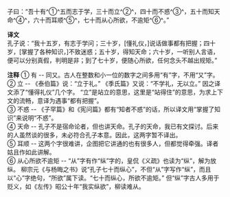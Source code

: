 子曰：“吾十有^①^五而志于学，三十而立^②^，四十而不惑^③^，五十而知天命^④^，六十而耳顺^⑤^，七十而从心所欲，不逾矩^⑥^。”

**译文**  
孔子说：“我十五岁，有志于学问；三十岁，[懂礼仪，]说话做事都有把握；四十岁，[掌握了各种知识，]不致迷惑；五十岁，得知天命；六十岁，一听别人言语，便可以分别真假，判明是非；到了七十岁，便随心所欲，任何念头不越出规矩。”

**注释** 
① 有 -- 同又。古人在整数和小一位的数字之间多用“有”字，不用“又”字。  
② 立 -- 《泰伯篇》说：“立于礼。” 《季氏篇》又说：“不学礼，无以立。” 因之译文添了“懂得礼仪”几个字。 “立”是站立的意思，这里是“站得住”的意思，为求上下文的流畅，意译为遇事“都有把握”。  
③ 不惑 -- 《子罕篇》和《宪问篇》都有“知者不惑”的话，所以译文用“掌握了知识”来说明“不惑”。  
④ 天命 -- 孔子不是宿命论者，但也讲天命。孔子的天命，我已有文探讨。后来的人虽然谈的很多，未必符合孔子本意。因此，这两字暂不译出。  
⑤ 耳顺 -- 这两个字很难讲，企图把它讲通的也有很多人，但都觉得牵强。译者姑且作如此讲解。  
⑥ 从心所欲不逾矩 -- “从”字有作“纵”字的，皇侃《义疏》也读为“纵”，解为放纵。 柳宗元《与杨晦之书》说“孔子七十而纵心”，不但“从”字写作“纵”，而且以“心”字绝句，“所欲”属下读。“七十而纵心，所欲不逾矩。” 但“纵”字古人多用于贬义，如《左传》昭公十年“我实纵欲”，柳读难从。 
